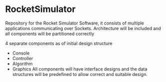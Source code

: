 # RocketSimulator
Repository for the Rocket Simulator Software, it consists of multiple applications communicating over Sockets. 
Architecture will be included and all components will be partitioned correctly

4 separate components as of initial design structure
  - Console
  - Controller
  - Algorithm
  - Graphics
All components will have interface designs and the data structures will be predefined to allow correct and suitable design.

